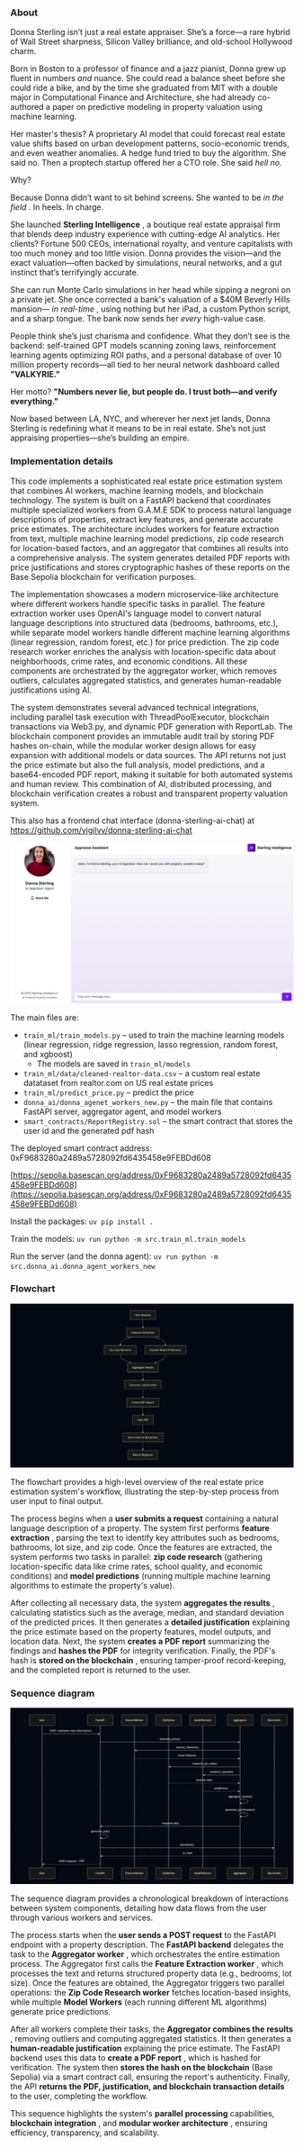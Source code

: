 
### About

Donna Sterling isn’t just a real estate appraiser. She’s a force—a rare hybrid of Wall Street sharpness, Silicon Valley brilliance, and old-school Hollywood charm.

Born in Boston to a professor of finance and a jazz pianist, Donna grew up fluent in numbers *and* nuance. She could read a balance sheet before she could ride a bike, and by the time she graduated from MIT with a double major in Computational Finance and Architecture, she had already co-authored a paper on predictive modeling in property valuation using machine learning.

Her master's thesis? A proprietary AI model that could forecast real estate value shifts based on urban development patterns, socio-economic trends, and even weather anomalies. A hedge fund tried to buy the algorithm. She said no. Then a proptech startup offered her a CTO role. She said *hell no.*

Why?

Because Donna didn’t want to sit behind screens. She wanted to be  *in the field* . In heels. In charge.

She launched  **Sterling Intelligence** , a boutique real estate appraisal firm that blends deep industry experience with cutting-edge AI analytics. Her clients? Fortune 500 CEOs, international royalty, and venture capitalists with too much money and too little vision. Donna provides the vision—and the exact valuation—often backed by simulations, neural networks, and a gut instinct that’s terrifyingly accurate.

She can run Monte Carlo simulations in her head while sipping a negroni on a private jet. She once corrected a bank's valuation of a $40M Beverly Hills mansion— *in real-time* , using nothing but her iPad, a custom Python script, and a sharp tongue. The bank now sends her *every* high-value case.

People think she’s just charisma and confidence. What they don’t see is the backend: self-trained GPT models scanning zoning laws, reinforcement learning agents optimizing ROI paths, and a personal database of over 10 million property records—all tied to her neural network dashboard called **"VALKYRIE."**

Her motto?
**"Numbers never lie, but people do. I trust both—and verify everything."**

Now based between LA, NYC, and wherever her next jet lands, Donna Sterling is redefining what it means to be in real estate. She’s not just appraising properties—she’s building an empire.

### Implementation details

This code implements a sophisticated real estate price estimation system that combines AI workers, machine learning models, and blockchain technology. The system is built on a FastAPI backend that coordinates multiple specialized workers from G.A.M.E SDK to process natural language descriptions of properties, extract key features, and generate accurate price estimates. The architecture includes workers for feature extraction from text, multiple machine learning model predictions, zip code research for location-based factors, and an aggregator that combines all results into a comprehensive analysis. The system generates detailed PDF reports with price justifications and stores cryptographic hashes of these reports on the Base Sepolia blockchain for verification purposes.

The implementation showcases a modern microservice-like architecture where different workers handle specific tasks in parallel. The feature extraction worker uses OpenAI's language model to convert natural language descriptions into structured data (bedrooms, bathrooms, etc.), while separate model workers handle different machine learning algorithms (linear regression, random forest, etc.) for price prediction. The zip code research worker enriches the analysis with location-specific data about neighborhoods, crime rates, and economic conditions. All these components are orchestrated by the aggregator worker, which removes outliers, calculates aggregated statistics, and generates human-readable justifications using AI.

The system demonstrates several advanced technical integrations, including parallel task execution with ThreadPoolExecutor, blockchain transactions via Web3.py, and dynamic PDF generation with ReportLab. The blockchain component provides an immutable audit trail by storing PDF hashes on-chain, while the modular worker design allows for easy expansion with additional models or data sources. The API returns not just the price estimate but also the full analysis, model predictions, and a base64-encoded PDF report, making it suitable for both automated systems and human review. This combination of AI, distributed processing, and blockchain verification creates a robust and transparent property valuation system.

This also has a frontend chat interface (donna-sterling-ai-chat) at https://github.com/vigilvv/donna-sterling-ai-chat

![Frontend web app](assets/donna-ai-frontend-interface.png)

The main files are:

- `train_ml/train_models.py` – used to train the machine learning models (linear regression, ridge regression, lasso regression, random forest, and xgboost)
  - The models are saved in `train_ml/models`
- `train_ml/data/cleaned-realtor-data.csv` – a custom real estate datataset from realtor.com on US real estate prices
- `train_ml/predict_price.py` – predict the price
- `donna_ai/donna_agenet_workers_new.py` – the main file that contains FastAPI server, aggregator agent, and model workers
- `smart_contracts/ReportRegistry.sol` – the smart contract that stores the user id and the generated pdf hash

The deployed smart contract address: 0xF9683280a2489a5728092fd6435458e9FEBDd608

[https://sepolia.basescan.org/address/0xF9683280a2489a5728092fd6435458e9FEBDd608](https://sepolia.basescan.org/address/0xF9683280a2489a5728092fd6435458e9FEBDd608)

Install the packages: `uv pip install .`

Train the models: `uv run python -m src.train_ml.train_models`

Run the server (and the donna agent): `uv run python -m src.donna_ai.donna_agent_workers_new`

### Flowchart

![Flowchart](assets/donna-ai-flowchart.png)

The flowchart provides a high-level overview of the real estate price estimation system's workflow, illustrating the step-by-step process from user input to final output.

The process begins when a **user submits a request** containing a natural language description of a property. The system first performs  **feature extraction** , parsing the text to identify key attributes such as bedrooms, bathrooms, lot size, and zip code. Once the features are extracted, the system performs two tasks in parallel: **zip code research** (gathering location-specific data like crime rates, school quality, and economic conditions) and **model predictions** (running multiple machine learning algorithms to estimate the property's value).

After collecting all necessary data, the system  **aggregates the results** , calculating statistics such as the average, median, and standard deviation of the predicted prices. It then generates a **detailed justification** explaining the price estimate based on the property features, model outputs, and location data. Next, the system **creates a PDF report** summarizing the findings and **hashes the PDF** for integrity verification. Finally, the PDF's hash is  **stored on the blockchain** , ensuring tamper-proof record-keeping, and the completed report is returned to the user.

### Sequence diagram

![Sequence diagram](assets/donna-ai-sequence-diagram.png)

The sequence diagram provides a chronological breakdown of interactions between system components, detailing how data flows from the user through various workers and services.

The process starts when the **user sends a POST request** to the FastAPI endpoint with a property description. The **FastAPI backend** delegates the task to the  **Aggregator worker** , which orchestrates the entire estimation process. The Aggregator first calls the  **Feature Extraction worker** , which processes the text and returns structured property data (e.g., bedrooms, lot size). Once the features are obtained, the Aggregator triggers two parallel operations: the **Zip Code Research worker** fetches location-based insights, while multiple **Model Workers** (each running different ML algorithms) generate price predictions.

After all workers complete their tasks, the  **Aggregator combines the results** , removing outliers and computing aggregated statistics. It then generates a **human-readable justification** explaining the price estimate. The FastAPI backend uses this data to  **create a PDF report** , which is hashed for verification. The system then **stores the hash on the blockchain** (Base Sepolia) via a smart contract call, ensuring the report's authenticity. Finally, the API **returns the PDF, justification, and blockchain transaction details** to the user, completing the workflow.

This sequence highlights the system's **parallel processing** capabilities,  **blockchain integration** , and  **modular worker architecture** , ensuring efficiency, transparency, and scalability.
